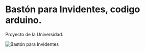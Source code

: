 # Bastón para Invidentes, codigo arduino.

Proyecto de la Universidad.


![Bastón para Invidentes](https://github.com/Varela11-CR/Bast-n-para-Invidentes/blob/master/BastonInvidentes.gif)

